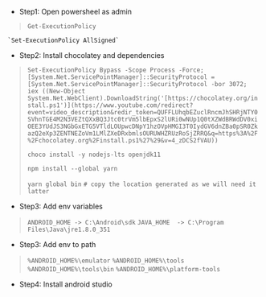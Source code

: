 
- Step1: Open powersheel as admin
> `Get-ExecutionPolicy`
> 
	`Set-ExecutionPolicy AllSigned`
	
- Step2: Install chocolatey and dependencies
> `Set-ExecutionPolicy Bypass -Scope Process -Force; [System.Net.ServicePointManager]::SecurityProtocol = [System.Net.ServicePointManager]::SecurityProtocol -bor 3072; iex ((New-Object System.Net.WebClient).DownloadString('[https://chocolatey.org/install.ps1')](https://www.youtube.com/redirect?event=video_description&redir_token=QUFFLUhqbEZuclRncmJhSHRjNTY0SVhnTGE4M2N3VEZtQXxBQ3Jtc0trVm5lbEpxS2lURi0wNUp1Q0tXZWdBRWdDV0xiOEE3YUdJS3NGbGxETG5VTldLOUpwcDNpY1hzOVpHMGI3T0IydGV6dnZBa0pSR0ZkazQ2eXp3ZENTNEZoVm1LMlZXeDRxbmlsOURUWHZRUzRoSjZRRQ&q=https%3A%2F%2Fchocolatey.org%2Finstall.ps1%27%29&v=4_zDCS2fVAU))`
> 
> `choco install -y nodejs-lts openjdk11`
> 
> `npm install --global yarn`
> 
> `yarn global bin`
> `# copy the location generated as we will need it latter`

- Step3: Add env variables
> `ANDROID_HOME -> C:\Android\sdk`
> `JAVA_HOME  -> C:\Program Files\Java\jre1.8.0_351`

- Step3: Add env to path
> `%ANDROID_HOME%\emulator`
> `%ANDROID_HOME%\tools`
> `%ANDROID_HOME%\tools\bin`
> `%ANDROID_HOME%\platform-tools`

- Step4: Install android studio

